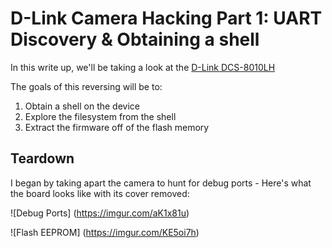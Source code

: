 # D-Link Camera Hacking Part 1: UART Discovery & Obtaining a shell

In this write up, we'll be taking a look at the [D-Link DCS-8010LH](https://www.dlink.com/en/products/dcs-8010lh-mydlink-hd-wi-fi-camera)

The goals of this reversing will be to:

1. Obtain a shell on the device
2. Explore the filesystem from the shell
3. Extract the firmware off of the flash memory

## Teardown

I began by taking apart the camera to hunt for debug ports - Here's what the board looks like with its cover removed:

![Debug Ports]
(https://imgur.com/aK1x81u)

![Flash EEPROM]
(https://imgur.com/KE5oi7h)
